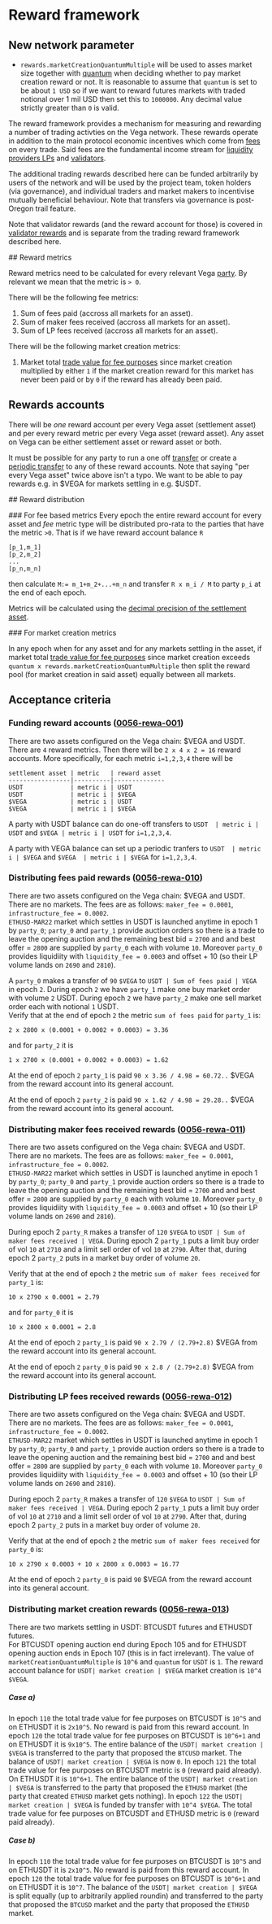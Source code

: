 # Reward framework

## New network parameter
- `rewards.marketCreationQuantumMultiple` will be used to asses market size together with [quantum](0040-ASSF-asset_framework.md) when deciding whether to pay market creation reward or not. 
It is reasonable to assume that `quantum` is set to be about `1 USD` so if we want to reward futures markets with traded notional over 1 mil USD then set this to `1000000`. Any decimal value strictly greater than `0` is valid. 


The reward framework provides a mechanism for measuring and rewarding a number of trading activties on the Vega network. 
These rewards operate in addition to the main protocol economic incentives which come from 
[fees](0029-FEES-fees.md) on every trade. 
Said fees are the fundamental income stream for [liquidity providers LPs](0042-LIQF-setting_fees_and_rewarding_lps.md) and [validators](0061-REWP-simple_pos_rewards_sweetwater.md). 

The additional trading rewards described here can be funded arbitrarily by users of the network and will be used by the project team, token holders (via governance), and individual traders and market makers to incentivise mutually beneficial behaviour.
Note that transfers via governance is post-Oregon trail feature.

Note that validator rewards (and the reward account for those) is covered in [validator rewards](0061-REWP-simple_pos_rewards_sweetwater.md) and is separate from the trading reward framework described here. 

## Reward metrics

Reward metrics need to be calculated for every relevant Vega [party](0017-PART-party.md). By relevant we mean that the metric is `> 0`. 

There will be the following fee metrics:
1. Sum of fees paid (accross all markets for an asset).
1. Sum of maker fees received (accross all markets for an asset).
1. Sum of LP fees received (accross all markets for an asset).

There will be the following market creation metrics:
1. Market total [trade value for fee purposes](0029-FEES-fees.md) since market creation multiplied by either `1` if the market creation reward for this market has never been paid or by `0` if the reward has already been paid.


## Rewards accounts

There will be *one* reward account per every Vega asset (settlement asset) and per every reward metric per every Vega asset (reward asset). 
Any asset on Vega can be either settlement asset or reward asset or both. 

It must be possible for any party to run a one off [transfer](????-????-transfers.md) or create a [periodic transfer](????-????-transfers.md) to any of these reward accounts. 
Note that saying "per every Vega asset" twice above isn't a typo. We want to be able to pay rewards e.g. in $VEGA for markets settling in e.g. $USDT. 

## Reward distribution

### For fee based metrics
Every epoch the entire reward account for every asset and *fee* metric type will be distributed pro-rata to the parties that have the metric `>0`. 
That is if we have reward account balance `R`
```
[p_1,m_1]
[p_2,m_2]
...
[p_n,m_n]
```
then calculate `M:= m_1+m_2+...+m_n` and transfer `R x m_i / M` to party `p_i` at the end of each epoch. 

Metrics will be calculated using the [decimal precision of the settlement asset](????-????-market-decimal-places.md).

### For market creation metrics

In any epoch when for any asset and for any markets settling in the asset, if market total [trade value for fee purposes](0029-FEES-fees.md) since market creation exceeds `quantum x rewards.marketCreationQuantumMultiple` then split the reward pool (for market creation in said asset) equally between all markets. 


## Acceptance criteria


### Funding reward accounts (<a name="0056-rewa-001" href="#0056-rewa-001">0056-rewa-001</a>)

There are two assets configured on the Vega chain: $VEGA and USDT. There are `4` reward metrics. Then there will be `2 x 4 x 2 = 16` reward accounts. 
More specifically, for each metric `i=1,2,3,4` there will be
```
settlement asset | metric   | reward asset 
-----------------|----------|--------------
USDT             | metric i | USDT
USDT             | metric i | $VEGA
$VEGA            | metric i | USDT 
$VEGA            | metric i | $VEGA
```

A party with USDT balance can do one-off transfers to `USDT  | metric i | USDT` and `$VEGA | metric i | USDT` for `i=1,2,3,4`. 

A party with VEGA balance can set up a periodic tranfers to `USDT  | metric i | $VEGA` and `$VEGA  | metric i | $VEGA` for `i=1,2,3,4`. 

### Distributing fees paid rewards (<a name="0056-rewa-010" href="#0056-rewa-010">0056-rewa-010</a>)

There are two assets configured on the Vega chain: $VEGA and USDT. There are no markets.
The fees are as follows: `maker_fee = 0.0001`, `infrastructure_fee = 0.0002`.  
`ETHUSD-MAR22` market which settles in USDT is launched anytime in epoch 1 by `party_0`; `party_0` and `party_1` provide auction orders so there is a trade to leave the opening auction and the remaining best bid = `2700` and and best offer = `2800` are supplied by `party_0` each with volume `10`. 
Moreover `party_0` provides liquidiity with `liquidity_fee = 0.0003` and offset + 10 (so their LP volume lands on `2690` and `2810`). 

A `party_0` makes a transfer of `90` `$VEGA` to `USDT | Sum of fees paid | VEGA` in epoch `2`.
During epoch `2` we have `party_1` make one buy market order with volume `2` USDT. 
During epoch `2` we have `party_2` make one sell market order each with notional `1` USDT.  
Verify that at the end of epoch `2` the metric `sum of fees paid` for `party_1` is:
```
2 x 2800 x (0.0001 + 0.0002 + 0.0003) = 3.36
```
and for `party_2` it is 
```
1 x 2700 x (0.0001 + 0.0002 + 0.0003) = 1.62
```
At the end of epoch `2` `party_1` is paid `90 x 3.36 / 4.98 = 60.72..` $VEGA from the reward account into its general account. 

At the end of epoch `2` `party_2` is paid `90 x 1.62 / 4.98 = 29.28..` $VEGA from the reward account into its general account. 

### Distributing maker fees received rewards (<a name="0056-rewa-011" href="#0056-rewa-011">0056-rewa-011</a>)

There are two assets configured on the Vega chain: $VEGA and USDT. There are no markets.
The fees are as follows: `maker_fee = 0.0001`, `infrastructure_fee = 0.0002`.  
`ETHUSD-MAR22` market which settles in USDT is launched anytime in epoch 1 by `party_0`; `party_0` and `party_1` provide auction orders so there is a trade to leave the opening auction and the remaining best bid = `2700` and and best offer = `2800` are supplied by `party_0` each with volume `10`. Moreover `party_0` provides liquidiity with `liquidity_fee = 0.0003` and offset + 10 (so their LP volume lands on `2690` and `2810`). 

During epoch 2 `party_R` makes a transfer of `120` `$VEGA` to `USDT | Sum of maker fees received | VEGA`. 
During epoch 2 `party_1` puts a limit buy order of vol `10` at `2710` and a limit sell order of vol `10` at `2790`. 
After that, during epoch 2 `party_2` puts in a market buy order of volume `20`. 

Verify that at the end of epoch `2` the metric `sum of maker fees received` for `party_1` is:
```
10 x 2790 x 0.0001 = 2.79
```
and for `party_0` it is 
```
10 x 2800 x 0.0001 = 2.8
```

At the end of epoch `2` `party_1` is paid `90 x 2.79 / (2.79+2.8)` $VEGA from the reward account into its general account. 

At the end of epoch `2` `party_0` is paid `90 x 2.8 / (2.79+2.8)` $VEGA from the reward account into its general account. 

### Distributing LP fees received rewards (<a name="0056-rewa-012" href="#0056-rewa-012">0056-rewa-012</a>)

There are two assets configured on the Vega chain: $VEGA and USDT. There are no markets.
The fees are as follows: `maker_fee = 0.0001`, `infrastructure_fee = 0.0002`.  
`ETHUSD-MAR22` market which settles in USDT is launched anytime in epoch 1 by `party_0`; `party_0` and `party_1` provide auction orders so there is a trade to leave the opening auction and the remaining best bid = `2700` and and best offer = `2800` are supplied by `party_0` each with volume `10`. Moreover `party_0` provides liquidiity with `liquidity_fee = 0.0003` and offset + 10 (so their LP volume lands on `2690` and `2810`). 

During epoch 2 `party_R` makes a transfer of `120` `$VEGA` to `USDT | Sum of maker fees received | VEGA`. 
During epoch 2 `party_1` puts a limit buy order of vol `10` at `2710` and a limit sell order of vol `10` at `2790`. 
After that, during epoch 2 `party_2` puts in a market buy order of volume `20`. 

Verify that at the end of epoch `2` the metric `sum of maker fees received` for `party_0` is:
```
10 x 2790 x 0.0003 + 10 x 2800 x 0.0003 = 16.77
```

At the end of epoch `2` `party_0` is paid `90` $VEGA from the reward account into its general account. 


### Distributing market creation rewards (<a name="0056-rewa-013" href="#0056-rewa-013">0056-rewa-013</a>)


There are two markets settling in USDT: BTCUSDT futures and ETHUSDT futures.  
For BTCUSDT opening auction end during Epoch 105 and for ETHUSDT opening auction ends in Epoch 107 (this is in fact irrelevant). 
The value of `marketCreationQuantumMultiple` is `10^6` and `quantum` for `USDT` is `1`. The reward account balance for `USDT| market creation | $VEGA` market creation is `10^4 $VEGA`.

##### Case a) 
In epoch `110` the total trade value for fee purposes on BTCUSDT is `10^5` and on ETHUSDT it is `2x10^5`. No reward is paid from this reward account. 
In epoch `120` the total trade value for fee purposes on BTCUSDT is `10^6+1` and on ETHUSDT it is `9x10^5`. 
The entire balance of the `USDT| market creation | $VEGA` is transferred to the party that proposed the `BTCUSD` market. 
The balance of `USDT| market creation | $VEGA` is now `0`. 
In epoch `121` the total trade value for fee purposes on BTCUSDT metric is `0` (reward paid already). 
On ETHUSDT it is `10^6+1`. The entire balance of the `USDT| market creation | $VEGA` is transferred to the party that proposed the `ETHUSD` market (the party that created `ETHUSD` market gets nothing). 
In epoch `122` the `USDT| market creation | $VEGA` is funded by transfer with  `10^4 $VEGA`. 
The total trade value for fee purposes on BTCUSDT and ETHUSD metric is `0` (reward paid already). 

##### Case b) 
In epoch `110` the total trade value for fee purposes on BTCUSDT is `10^5` and on ETHUSDT it is `2x10^5`. No reward is paid from this reward account. 
In epoch `120` the total trade value for fee purposes on BTCUSDT is `10^6+1` and on ETHUSDT it is `10^7`. The balance of the `USDT| market creation | $VEGA` is split equally (up to arbitrarily applied roundin) and transferred to the party that proposed the `BTCUSD` market and the party that proposed the `ETHUSD` market.
